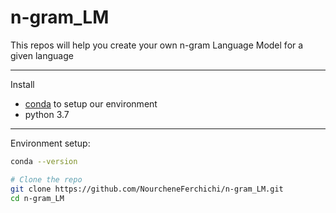 # n-gram_LM
This repos will help you create your own n-gram Language Model for a given language

--------------------------------------------------------------------------------
Install
- [conda](https://docs.conda.io/projects/conda/en/latest/user-guide/install/index.html)
  to setup our environment
- python 3.7

--------------------------------------------------------------------------------
Environment setup:
```bash
conda --version

# Clone the repo
git clone https://github.com/NourcheneFerchichi/n-gram_LM.git
cd n-gram_LM
```
